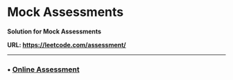 # Mock Assessments

**Solution for Mock Assessments**

**URL: https://leetcode.com/assessment/**

---

### • [Online Assessment][OA]

<!-- URLs -->

[OA]: ./Online%20Assessment
